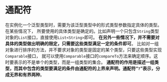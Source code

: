 通配符
=================================================================
在实例化一个泛型类型时，需要为该泛型类型中的形式类型参数指定具体的类型。在某些情况下，
所要使用的具体类型是确定的。比如声明一个只包含`String`类型对象的`List`接口，直接使用`List<String>`即可。
**在另外一些情况下，并不需要对具体的类型做出明确的限定，只需要这些类型满足一定的条件即可**。
比如对一组对象进行排序的方法，并不要求对象的类型是固定的某个类型，只要这些类型实现`Comparable`接口，
就可以使用`Comparable`接口的`compareTo`方法来确定顺序。这时要表示的不是单个的类型，而是一组类型的集合。
**通配符的作用是描述一组类型，而其中包含的类型要满足的条件由通配符的上界来声明。通配符“`?`”表示，分成无界和有界两种**。